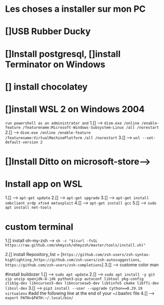 # Les choses a installer sur mon PC

# []USB Rubber Ducky

# []Install postgresql, []install Terminator on Windows

# [] install chocolatey

# []install WSL 2 on Windows 2004
`run powershell as an administrator and`
1.[] --> `dism.exe /online /enable-feature /featurename:Microsoft-Windows-Subsystem-Linux /all /norestart`
2.[] --> `dism.exe /online /enable-feature /featurename:VirtualMachinePlatform /all /norestart`
3.[] --> `wsl --set-default-version 2`

# []Install Ditto on microsoft-store--> 

# Install app on WSL
1.[] --> `apt-get update`
2.[] --> `apt-get upgrade`
3.[] --> `apt-get install smbclient xrdp xfce4 metasploit` 
4.[] --> `apt-get install gcc`
5.[] --> `sudo apt install net-tools`

# custom terminal
1.[] install oh-my-zsh --> `sh -c "$(curl -fsSL https://raw.github.com/ohmyzsh/ohmyzsh/master/tools/install.sh)"`

2.[] install Repository_list = [`https://github.com/zsh-users/zsh-syntax-highlighting`
,`https://github.com/zsh-users/zsh-autosuggestions`,
`https://github.com/zsh-users/zsh-completions`]
3.[] --> custome color man

#install buildozer
1.[] --> `sudo apt update`
2.[] --> `sudo apt install -y git zip unzip openjdk-8-jdk python3-pip autoconf libtool pkg-config zlib1g-dev libncurses5-dev libncursesw5-dev libtinfo5 cmake libffi-dev libssl-dev`
3.[] --> `pip3 install --user --upgrade Cython==0.29.19 virtualenv`
#add the following line at the end of your ~/.bashrc file
4.[] --> `export PATH=$PATH:~/.local/bin/` 
